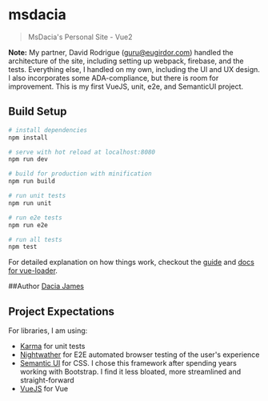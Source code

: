 # msdacia

> MsDacia's Personal Site - Vue2

**Note:** My partner, David Rodrigue (guru@eugirdor.com) handled the architecture of the site, including setting up webpack, firebase, and the tests. Everything else, I handled on my own, including the UI and UX design. I also incorporates some ADA-compliance, but there is room for improvement. This is my first VueJS, unit, e2e, and SemanticUI project.

## Build Setup

``` bash
# install dependencies
npm install

# serve with hot reload at localhost:8080
npm run dev

# build for production with minification
npm run build

# run unit tests
npm run unit

# run e2e tests
npm run e2e

# run all tests
npm test
```

For detailed explanation on how things work, checkout the [guide](http://vuejs-templates.github.io/webpack/) and [docs for vue-loader](http://vuejs.github.io/vue-loader).

##Author
[Dacia James](http://www.msdacia.com)

## Project Expectations

For libraries, I am using:
* [Karma](http://karma-runner.github.io/1.0/index.html) for unit tests
* [Nightwather](http://nightwatchjs.org/) for E2E automated browser testing of the user's experience
* [Semantic UI](https://semantic-ui.com/) for CSS. I chose this framework after spending years working with Bootstrap. I find it less bloated, more streamlined and straight-forward
* [VueJS](https://vuejs.org/) for Vue

